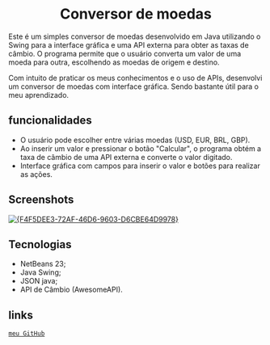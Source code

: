 <h1 align="center"> Conversor de moedas</h1>

 Este é um simples conversor de moedas desenvolvido em Java utilizando o Swing para a interface gráfica e uma API externa para obter as taxas de câmbio. O programa permite que o usuário converta um valor de uma moeda para outra, escolhendo as moedas de origem e destino.
 
 Com intuito de praticar os meus conhecimentos e o uso de APIs, desenvolvi um conversor de moedas com interface gráfica. Sendo bastante útil para o meu aprendizado.

## funcionalidades
- O usuário pode escolher entre várias moedas (USD, EUR, BRL, GBP).
- Ao inserir um valor e pressionar o botão "Calcular", o programa obtém a taxa de câmbio de uma API externa e converte o valor digitado.
- Interface gráfica com campos para inserir o valor e botões para realizar as ações.


## Screenshots

<a href="center">![{F4F5DEE3-72AF-46D6-9603-D6CBE64D9978}](https://github.com/user-attachments/assets/26556590-d648-43c1-ba84-f9351891c52e)</a> 

## Tecnologias

- NetBeans 23;
- Java Swing;
- JSON java;
- API de Câmbio (AwesomeAPI).

## links

  [``meu GitHub``](https://github.com/guiyossef)<br />
